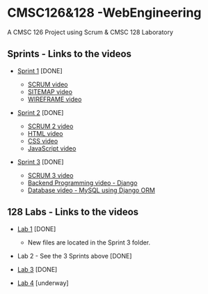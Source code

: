 # CMSC126&128 -WebEngineering
A CMSC 126 Project using Scrum & CMSC 128 Laboratory


## Sprints - Links to the videos
+ [Sprint 1](https://www.youtube.com/playlist?list=PLwj66Tp6NV32dTzMi5anvZfrTU5LsNDJq) [DONE] <br />
  - [SCRUM video](https://youtu.be/nSw8nnDJO8g)
  - [SITEMAP video](https://youtu.be/c-ycYKOgKts)
  - [WIREFRAME video](https://youtu.be/fVvY4r1Qj6o)

+ [Sprint 2](https://www.youtube.com/playlist?list=PLwj66Tp6NV31Dx3zaSVDx-cj6q1C3J5zl) [DONE] <br />
  - [SCRUM 2 video](https://youtu.be/yZB_JRK5cGc)
  - [HTML video](https://youtu.be/1phzBwExt2I)
  - [CSS video](https://youtu.be/bWrd1prxcfk)
  - [JavaScript video](https://youtu.be/jVKdC2-tHBU)

+ [Sprint 3](https://www.youtube.com/playlist?list=PLwj66Tp6NV33lU9l0TmKksYiFXwv-Tlxn) [DONE] <br />
  - [SCRUM 3 video](https://youtu.be/Sa8evcIhLeA)
  - [Backend Programming video - Django](https://youtu.be/QDwXEHp2FO4)
  - [Database video - MySQL using Django ORM](https://youtu.be/Y6mgktxTIII)

## 128 Labs - Links to the videos

+ [Lab 1](https://youtu.be/RZNJ0C0kosU) [DONE] <br />
  - New files are located in the Sprint 3 folder.

+ Lab 2 - See the 3 Sprints above [DONE] <br />

+ [Lab 3](https://youtu.be/G9UhkXDZAao) [DONE] <br />

+ [Lab 4](https://youtu.be/) [underway] <br />
